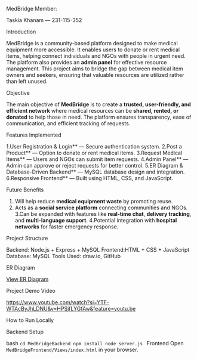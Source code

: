 MedBridge
Member:

Taskia Khanam — 231-115-352

Introduction

MedBridge is a community-based platform designed to make medical equipment more accessible. It enables users to donate or rent medical items, helping connect individuals and NGOs with people in urgent need. The platform also provides an **admin panel** for effective resource management.
This project aims to bridge the gap between medical item owners and seekers, ensuring that valuable resources are utilized rather than left unused.



Objective

The main objective of **MedBridge** is to create a **trusted, user-friendly, and efficient network** where medical resources can be **shared, rented, or donated** to help those in need. The platform ensures transparency, ease of communication, and efficient tracking of requests.


Features Implemented

1.User Registration & Login** — Secure authentication system.
2.Post a Product** — Option to donate or rent medical items.
3.Request Medical Items** — Users and NGOs can submit item requests.
4.Admin Panel** — Admin can approve or reject requests for better control.
5.ER Diagram & Database-Driven Backend** — MySQL database design and integration.
6.Responsive Frontend** — Built using HTML, CSS, and JavaScript.


Future Benefits

1. Will help reduce **medical equipment waste** by promoting reuse.
2. Acts as a **social service platform** connecting communities and NGOs.
3.Can be expanded with features like **real-time chat**, **delivery tracking**, and **multi-language support**.
4.Potential integration with **hospital networks** for faster emergency response.



Project Structure

Backend: Node.js + Express + MySQL
Frontend:HTML + CSS + JavaScript
Database: MySQL
Tools Used: draw\.io, GitHub


 ER Diagram

[View ER Diagram](https://drive.google.com/file/d/1cuIEGCqGqtj1I7QVpB5epWXyvGvwebCw/view?usp=sharing)



Project Demo Video

https://www.youtube.com/watch?si=YTF-WTAcByJhLDNU&v=HPSjfLYGfAw&feature=youtu.be



How to Run Locally

Backend Setup

bash
`cd MedBridgeBackend
npm install
node server.js
`
Frontend
Open `MedBridgeFrontend/Views/index.html` in your browser.


